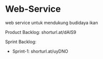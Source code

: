 # Web-Service
web service untuk mendukung budidaya ikan

Product Backlog: shorturl.at/dAIS9

Sprint Backlog:
- Sprint-1: shorturl.at/uyDNO
